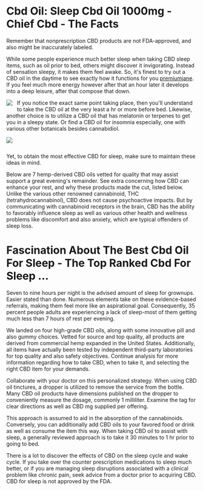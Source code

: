 <h1 style="clear: both;" id="content-section-0">Cbd Oil: Sleep Cbd Oil 1000mg - Chief Cbd - The Facts</h1>
<p class="p__0">Remember that nonprescription CBD products are not FDA-approved, and also might be inaccurately labeled.</p>
<p class="p__1">While some people experience much better sleep when taking CBD sleep items, such as oil prior to bed, others might discover it invigorating. Instead of sensation sleepy, it makes them feel awake. So, it's finest to try out a CBD oil in the daytime to see exactly how it functions for you <a href="https://premiumjane.com.au/">premiumjane</a>. If you feel much more energy however after that an hour later it develops into a deep leisure, after that compose that down.</p>
<p><img class="featurable" style="max-width: 400px; float: left; margin-right: 12px; margin-bottom: 12px;" itemprop="image" src="https://swaay.com/api/v1/attachments/960/540/9f44a5ea-7c2c-4dba-9046-5e84978211c0" /></p>
<p class="p__2">If you notice the exact same point taking place, then you'll understand to take the CBD oil at the very least a hr or more before bed. Likewise, another choice is to utilize a CBD oil that has melatonin or terpenes to get you in a sleepy state. Or find a CBD oil for insomnia especially, one with various other botanicals besides cannabidiol.</p>
<p><img class="featurable" style="max-width: 400px; float: left; margin-right: 12px; margin-bottom: 12px;" itemprop="image" src="https://www.healthcanal.com/wp-content/uploads/2020/12/Take-Spruce-CBD.jpg" /></p>
<div style="clear: both;"></div>
<p class="p__3">Yet, to obtain the most effective CBD for sleep, make sure to maintain these ideas in mind.</p>
<p class="p__4">Below are 7 hemp-derived CBD oils vetted for quality that may assist support a great evening's remainder. See extra concerning how CBD can enhance your rest, and why these products made the cut, listed below. Unlike the various other renowned cannabinoid, THC (tetrahydrocannabinol), CBD does not cause psychoactive impacts. But by communicating with cannabinoid receptors in the brain, CBD has the ability to favorably influence sleep as well as various other health and wellness problems like discomfort and also anxiety, which are typical offenders of sleep loss.</p>
<h1 style="clear: both;" id="content-section-1">Fascination About The Best Cbd Oil For Sleep - The Top Ranked Cbd For Sleep ...</h1>
<p class="p__5">Seven to nine hours per night is the advised amount of sleep for grownups. Easier stated than done. Numerous elements take on these evidence-based referrals, making them feel more like an aspirational goal. Consequently, 35 percent people adults are experiencing a lack of sleep-most of them getting much less than 7 hours of rest per evening.</p>
<p class="p__6">We landed on four high-grade CBD oils, along with some innovative pill and also gummy choices. Vetted for source and top quality, all products are derived from commercial hemp expanded in the United States. Additionally, all items have actually been tested by independent third-party laboratories for top quality and also safety objectives. Continue analysis for more information regarding how to take CBD, when to take it, and selecting the right CBD item for your demands.</p>
<p class="p__7">Collaborate with your doctor on this personalized strategy. When using CBD oil tinctures, a dropper is utilized to remove the service from the bottle. Many CBD oil products have dimensions published on the dropper to conveniently measure the dosage, commonly 1 milliliter. Examine the tag for clear directions as well as CBD mg supplied per offering.</p>
<p class="p__8">This approach is assumed to aid in the absorption of the cannabinoids. Conversely, you can additionally add CBD oils to your favored food or drink as well as consume the item this way. When taking CBD oil to assist with sleep, a generally reviewed approach is to take it 30 minutes to 1 hr prior to going to bed.</p>
<p class="p__9">There is a lot to discover the effects of CBD on the sleep cycle and wake cycle. If you take over the counter prescription medications to sleep much better, or if you are managing sleep disruptions associated with a clinical problem like chronic pain, seek advice from a doctor prior to acquiring CBD. CBD for sleep is not approved by the FDA.</p>
